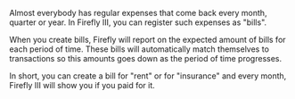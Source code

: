 Almost everybody has regular expenses that come back every month, quarter or year. In Firefly III, you can register such expenses as "bills".

When you create bills, Firefly will report on the expected amount of bills for each period of time. These bills will automatically match themselves to transactions so this amounts goes down as the period of time progresses. 

In short, you can create a bill for "rent" or for "insurance" and every month, Firefly III will show you if you paid for it.